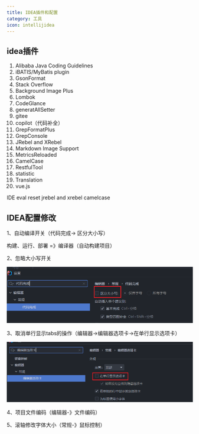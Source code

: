 ```yaml
---
title: IDEA插件和配置
category: 工具
icon: intellijidea
---
```


## idea插件

1. Alibaba Java Coding Guidelines
2. iBATIS/MyBatis plugin
3. GsonFormat
4. Stack Overflow
5. Background Image Plus
6. Lombok
7. CodeGlance
8. generatAllSetter
9. gitee
10. copilot（代码补全）
11. GrepFormatPlus
12. GrepConsole
13. JRebel and XRebel
14. Markdown Image Support
15. MetricsReloaded
16. CamelCase
17. RestfulTool
18. statistic
19. Translation
20. vue.js

IDE eval reset
jrebel and xrebel
camelcase

## IDEA配置修改

1、自动编译开关（代码完成-> 区分大小写）

构建、运行、部署 =》编译器（自动构建项目）

2、忽略大小写开关

![忽略大小写开关](./assets/idea-plugin-1650114929063.png)  

3、取消单行显示tabs的操作（编辑器->编辑器选项卡->在单行显示选项卡）

![取消单行显示tabs的操作](./assets/idea-plugin-1650115316460.png)  

4、项目文件编码（编辑器-》文件编码）

5、滚轴修改字体大小（常规-》鼠标控制）

